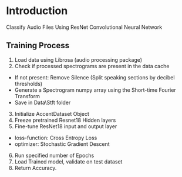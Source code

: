# Introduction

Classify Audio Files Using ResNet Convolutional Neural Network

## Training Process

1. Load data using Librosa (audio processing package)
2. Check if processed spectrograms are present in the data cache
  - If not present: Remove Silence (Split speaking sections by decibel thresholds)
  - Generate a Spectrogram numpy array using the Short-time Fourier Transform
  - Save in Data\Stft folder
3. Initialize AccentDataset Object
4. Freeze pretrained Resnet18 Hidden layers
5. Fine-tune ResNet18 input and output layer
  - loss-function: Cross Entropy Loss
  - optimizer: Stochastic Gradient Descent
6. Run specified number of Epochs
7. Load Trained model, validate on test dataset
8. Return Accuracy.
